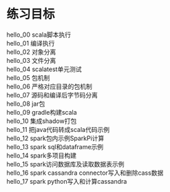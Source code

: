 练习目标
=======

hello_00  scala脚本执行  
hello_01  编译执行  
hello_02  对象分离  
hello_03  文件分离  
hello_04  scalatest单元测试  
hello_05  包机制  
hello_06  严格对应目录的包机制  
hello_07  源码和编译后字节码分离  
hello_08  jar包  
hello_09  gradle构建scala  
hello_10  集成shadow打包  
hello_11  把java代码转成scala代码示例  
hello_12  spark包内示例SparkPi计算  
hello_13  spark sql和dataframe示例  
hello_14  spark多项目构建  
hello_15  spark访问数据库及读取数据表示例  
hello_16  spark cassandra connector写入和删除cass数据  
hello_17  spark python写入和计算cassandra
